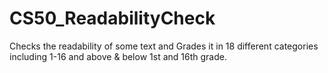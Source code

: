 # CS50_ReadabilityCheck
Checks the readability of some text and Grades it in 18 different categories including 1-16 and above &amp; below 1st and 16th grade.
